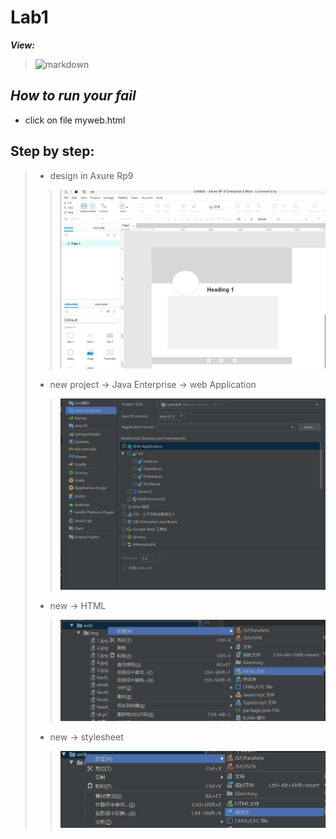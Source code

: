 # Lab1
***View:***
  > ![markdown](无.png)
## ***How to run your fail***
  - click on file myweb.html
## Step by step:
  > - design in Axure Rp9
   >> ![markdown](axure.jpg)
  > - new project -> Java Enterprise -> web Application
   >> ![markdown](步骤一.jpg)
  > -  new -> HTML
   >> ![markdown](步骤二.jpg)
  > - new -> stylesheet
   >> ![markdown](步骤三.jpg)
